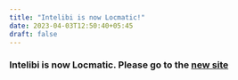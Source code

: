```yaml
---
title: "Intelibi is now Locmatic!"
date: 2023-04-03T12:50:40+05:45
draft: false
---
```


### Intelibi is now Locmatic. Please go to the [new site](https://locmatic.io/)

